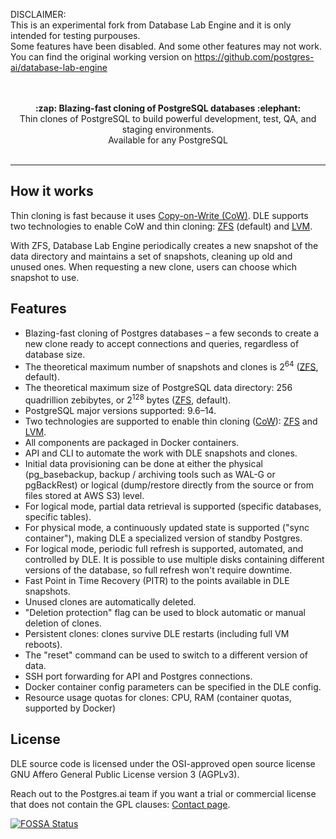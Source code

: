 
DISCLAIMER:<br />
This is an experimental fork from Database Lab Engine and it is only intended for testing purpouses.<br />
Some features have been disabled. And some other features may not work. <br />
You can find the original working version on https://github.com/postgres-ai/database-lab-engine
<br /><br /><br />
<div align="center">
  <strong>:zap: Blazing-fast cloning of PostgreSQL databases :elephant:</strong><br>
  Thin clones of PostgreSQL to build powerful development, test, QA, and staging environments.<br>
  Available for any PostgreSQL
</div>

<br />


---


## How it works
Thin cloning is fast because it uses [Copy-on-Write (CoW)](https://en.wikipedia.org/wiki/Copy-on-write#In_computer_storage). DLE supports two technologies to enable CoW and thin cloning: [ZFS](https://en.wikipedia.org/wiki/ZFS) (default) and [LVM](https://en.wikipedia.org/wiki/Logical_Volume_Manager_(Linux)).

With ZFS, Database Lab Engine periodically creates a new snapshot of the data directory and maintains a set of snapshots, cleaning up old and unused ones. When requesting a new clone, users can choose which snapshot to use.

## Features
- Blazing-fast cloning of Postgres databases – a few seconds to create a new clone ready to accept connections and queries, regardless of database size.
- The theoretical maximum number of snapshots and clones is 2<sup>64</sup> ([ZFS](https://en.wikipedia.org/wiki/ZFS), default).
- The theoretical maximum size of PostgreSQL data directory: 256 quadrillion zebibytes, or 2<sup>128</sup> bytes ([ZFS](https://en.wikipedia.org/wiki/ZFS), default).
- PostgreSQL major versions supported: 9.6–14.
- Two technologies are supported to enable thin cloning ([CoW](https://en.wikipedia.org/wiki/Copy-on-write)): [ZFS](https://en.wikipedia.org/wiki/ZFS) and [LVM](https://en.wikipedia.org/wiki/Logical_Volume_Manager_(Linux)).
- All components are packaged in Docker containers.
- API and CLI to automate the work with DLE snapshots and clones.
- Initial data provisioning can be done at either the physical (pg_basebackup, backup / archiving tools such as WAL-G or pgBackRest) or logical (dump/restore directly from the source or from files stored at AWS S3) level.
- For logical mode, partial data retrieval is supported (specific databases, specific tables).
- For physical mode, a continuously updated state is supported ("sync container"), making DLE a specialized version of standby Postgres.
- For logical mode, periodic full refresh is supported, automated, and controlled by DLE. It is possible to use multiple disks containing different versions of the database, so full refresh won't require downtime.
- Fast Point in Time Recovery (PITR) to the points available in DLE snapshots.
- Unused clones are automatically deleted.
- "Deletion protection" flag can be used to block automatic or manual deletion of clones.
- Persistent clones: clones survive DLE restarts (including full VM reboots).
- The "reset" command can be used to switch to a different version of data.
- SSH port forwarding for API and Postgres connections.
- Docker container config parameters can be specified in the DLE config.
- Resource usage quotas for clones: CPU, RAM (container quotas, supported by Docker)



## License
DLE source code is licensed under the OSI-approved open source license GNU Affero General Public License version 3 (AGPLv3).

Reach out to the Postgres.ai team if you want a trial or commercial license that does not contain the GPL clauses: [Contact page](https://postgres.ai/contact).

[![FOSSA Status](https://app.fossa.io/api/projects/git%2Bgithub.com%2Fpostgres-ai%2Fdatabase-lab-engine.svg?type=large)](https://app.fossa.io/projects/git%2Bgithub.com%2Fpostgres-ai%2Fdatabase-lab-engine?ref=badge_large)



